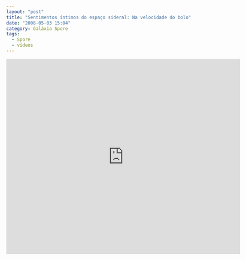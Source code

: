 ```yaml
---
layout: "post"
title: "Sentimentos íntimos do espaço sideral: Na velocidade do bolo"
date: "2008-05-03 15:04"
category: Galáxia Spore
tags:
  - Spore
  - vídeos
---
```

<iframe width="625" height="521" src="https://www.youtube-nocookie.com/embed/5T8_hqDy_80" frameborder="0" allow="accelerometer; autoplay; encrypted-media; gyroscope; picture-in-picture" allowfullscreen></iframe>
